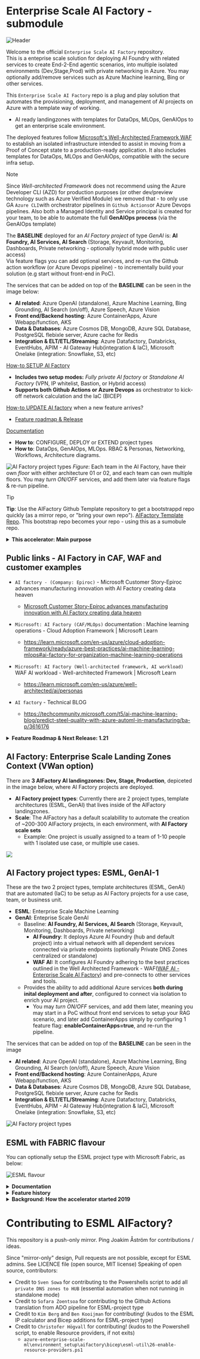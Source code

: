 # Enterprise Scale AI Factory - submodule
![Header](documentation/v2/10-19/images/header.png)

Welcome to the official `Enterprise Scale AI Factory` repository.<br>
This is a enteprise scale solution for deploying AI Foundry with related services to create End-2-End agentic scenarios, into multiple isolated environments (Dev,Stage,Prod) with private networking in Azure. You may optionally add/remove services such as Azure Machine learning, Bing or other services. 

This `Enterprise Scale AI Factory` repo is a plug and play solution that automates the provisioning, deployment, and management of AI projects on Azure with a template way of working.
- AI ready landingzones with templates for DataOps, MLOps, GenAIOps to get an enterprise scale environment.

The deployed features follow [Microsoft's Well-Architected Framework WAF](https://learn.microsoft.com/en-us/azure/well-architected/ai/personas) to establish an isolated infrastructure intended to assist in moving from a Proof of Concept state to a production-ready application. It also includes templates for DataOps, MLOps and GenAIOps, compatible with the secure infra setup.

> [!NOTE]
> Since *Well-architected Framework* does not recommend using the Azure Developer CLI (AZD) for production purposes (or other dev/preview technology such as Azure Verified Module) we removed that - to only use GA `Azure CLI`with orchestrator pipelines in `Github Actions`or Azure Devops pipelines.
> Also both a Managed Identity and Service principal is created for your team, to be able to automate the full **GenAIOps process** (via the GenAIOps template)

The **BASELINE** deployed for an *AI Factory project* of type *GenAI* is: **AI Foundry, AI Services, AI Search** (Storage, Keyvault, Monitoring, Dashboards, Private networking - optionally hybrid mode with public user access) <br>
Via feature flags you can add optional services, and re-run the Github action workflow (or Azure Devops pipeline) - to incrementally build your solution (e.g start without front-end in PoC). 

The services that can be added on top of the **BASELINE** can be seen in the image below: 
- **AI related**: Azure OpenAI (standalone), Azure Machine Learning, Bing Grounding, AI Search (on/off), Azure Speech, Azure Vision
- **Front end/Backend hosting**: Azure ContainerApps, Azure Webapp/function, AKS
- **Data & Databases**: Azure Cosmos DB, MongoDB, Azure SQL Database, PostgreSQL flebixle server, Azure cache for Redis
- **Integration & ELT/ETL/Streaming**: Azure Datafactory, Databricks, EventHubs, APIM - AI Gateway Hub(integration & IaC), Microsoft Onelake (integration: Snowflake, S3, etc)

[How-to SETUP AI Factory](./documentation/v2/20-29/24-end-2-end-setup.md)<br>
- **Includes two setup modes:** *Fully private AI factory* or *Standalone AI Factory* (VPN, IP whitelist, Bastion, or Hybrid access)
- **Supports both Github Actions or Azure Devops** as orchestrator to kick-off network calculation and the IaC (BICEP)

[How-to UPDATE AI factory](./documentation/v2/20-29/26-update-AIFactory.md) when a new feature arrives? 
- [Feature roadmap & Release](#feature-roadmap--next-release-121)

[Documentation](./documentation/readme.md) 
- **How to**: CONFIGURE, DEPLOY or EXTEND project types
- **How to**: DataOps, GenAIOps, MLOps. RBAC & Personas, Networking, Workflows, Architecture diagrams.

![AI Factory project types](./documentation/v2/10-19/images/10-two-architectures-v2.png)
*Figure*: Each team in the AI Factory, have their own *floor* with either architecture 01 or 02, and each team can own multiple floors. You may *turn ON/OFF* services, and add them later via feature flags & re-run pipeline.

> [!TIP]
> **Tip**: Use the AIFactory Github Template repository to get a bootstrappd repo quickly (as a mirror repo, or "bring your own repo"). [AIFactory Template Repo](https://github.com/azure/enterprise-scale-aifactory). This bootstrap repo becomes your repo - using this as a sumobule repo.
>

<details>
  <summary><b>This accelerator: Main purpose</b></summary>

## This accelerator: Main purpose: 
1) `Marry multiple best practices & accelerators:` **Secure Enterprise Scale AI Landing Zones + Secure GenAIOps template**  ( since using a GenAIOps/LLMOps template based on unsecure infrastructure (no private endpoints/vNet) will not be compatible with secure infra )
    - It reuses multiple existing Microsoft accelerators/landingzone architecture and best practices such as CAF & WAF, and provides an end-2-end experience including Dev,Test, Prod environments.
    - All `PRIVATE` networking: Private endpoints for all services such as Azure Machine Learning, private AKS cluster, private Container registry, Storage, Azure data factory, Monitoring etc
        - Both for creating artifacts, training, and inference. To avoid data exfiltration, and have high network isolation
        - Docs: Securing Azure Machine Learning & its compute: https://learn.microsoft.com/en-us/azure/machine-learning/how-to-secure-training-vnet?view=azureml-api-1&tabs=instance%2Crequired
2) `Plug-and-play`: Dynamicallly create infra-resources per team, including networking dynamically, and RBAC dynamically
    - **IaC**: Multiple services `glued together` networkingwise and RBAC wise, in 2 secure baseline architectures (extendable/customizable) to cover all AI - both `Discriminative AI & Generative AI` including `DataOps`.
    - **Networking**: Dynamic Subnet/IP calculator, from vNet to Subnets, also with option to `BYOvNet`.
    - **Datalake design + Datamesh**: ACL permission on the datalake for a project team
    - **Role based access control**: The use of PERSONAS for access control, skilling. Read more: [https://learn.microsoft.com/en-us/azure/well-architected/ai/personas](https://aka.ms/wafai)
4) `Template way of working & Project way of working:` The AI Factory is `project based` (cost control, privacy, scalability per project) and provides <b>multiple templates</b> besides infrastructure template: `DataLake template, DataOps templates, MLOps templates`, with selectable project types.
    - `Same GenAIOps/MLOps` - if data scientists chooses to work from Azure Databricks, Microsoft Fabric or Azure Machine Learning - same template can be leveraged [Read more](#iac--mlops-templates-2019-templates-for-pipelines-in-project-type-esml)
    - `Common way of working, common toolbox, a flexible one`: A toolbox with a LAMBDA architecture with tools such as: Azure Datafactory, Azure Databricks, Azure Machine Learning, Eventhubs, AKS
5) `Enterprise scale & security & battle tested`: Used by customers and partners with MLOps since 2019 (see LINKS) to accelerate the development and delivery of AI solutions, with common tooling & marrying multiple best practices. Private networking (private endpoints), as default.

</details>

## Public links - AI Factory in CAF, WAF and customer examples
-	`AI factory - (Company: Epiroc)` - Microsoft Customer Story-Epiroc advances manufacturing innovation with AI Factory creating data heaven
    - [Microsoft Customer Story-Epiroc advances manufacturing innovation with AI Factory creating data heaven
    ](https://customers.microsoft.com/en-us/story/1653030140221000726-epiroc-manufacturing-azure-machine-learning)

-	`Microsoft: AI Factory (CAF/MLOps)` documentation : Machine learning operations - Cloud Adoption Framework | Microsoft Learn
    - https://learn.microsoft.com/en-us/azure/cloud-adoption-framework/ready/azure-best-practices/ai-machine-learning-mlops#ai-factory-for-organization-machine-learning-operations

-	`Microsoft: AI Factory (Well-architected framework, AI workload)` WAF AI workload - Well-architected Framework | Microsoft Learn
    - https://learn.microsoft.com/en-us/azure/well-architected/ai/personas

-   `AI factory` - Technical BLOG
    - https://techcommunity.microsoft.com/t5/ai-machine-learning-blog/predict-steel-quality-with-azure-automl-in-manufacturing/ba-p/3616176




<details>
  <summary><b>Feature Roadmap & Next Release: 1.21</b></summary>

## Feature Roadmap & Next Release: 1.21
- **Next Release: 1.21** will include below up until 2024-05
- **Current release 1.20** includes all Done up until 2024-04

### 1.21 - Added<br>
- **OnlyCreateIfNotExists & more feature flags**: Dynamically adds services, via feature flags (workaround to avoid Bicep/ARM errors for private endpoints etc)
    - STATUS: Done (2025-05)
- **BYOAppServiceEnv**: Deploy Azure function, Azure WebApp as usual via AIFactory, but connect to your own App services environment
    - STATUS: Done (2025-05)
- **PostGreSQL (flexible servers), SQL Database, Redis Cache**: Add more Database engines, optionally to choose from
    - STATUS: Done (2025-05)
- **Advanced Personas**: Connect more `Personas` and `EntraID Security Groups` (within main personas: coreteam, project teams)
    - STATUS: Ongoing (2025-05)

### 1.20
- **AI Gateway**: Integrate AI Gateway (AI Hub gateway, with advancede cross-charging reports) including networking, to AI Factory common area.
    - STATUS: Done (2025-04)
        - https://github.com/Azure-Samples/ai-hub-gateway-solution-accelerator/blob/main/guides/bring-your-own-network.md
- **Networking Access modes**: Adding a new mode for GenAI project type called `enablePublicAccessWithPerimeter`
    - With the new mode, the total is 5 ways for user access:
        - 1) `private-peered` (top recommendation)
        - 2) `private-standalone with Azure VPN` (recommended. If you cannot do: Hub-peering)
        - 3) `private-standalone with public IP-whitelisting` (DEMO option, or if you cannot to Hub-peering, or cannot use VPN)
        - 4) `private-standalone/peered with Azure Bastion` (only for admin, a few users, trouble shooting. Not recommended for end-users)
        - 5) `public-secure perimeter with conditional-access`(If you cannot do: Hub-peering, VPN, cannot work with IP-whitelisting due to split-tunneling/dynamic IP)
    - STATUS: Done (2025-04)
- **Exposing on/off for more services in GENAI type**: Base parameter file `31-esgenai-default.json` to include more true/false flags if to create the following services: `Container Apps, App Service/WebApp, Function App, Bing, CosmosDB, Azure Dashboard for Apps`.
    - [Go here for full list of services and on/off](./documentation/v2/20-29/24-configure-AIfactory-project.md)
    - STATUS: Completed (2025-03)
- **BYOVnet + BYOsubnets**: Bring your own vNet in a separate resource group,  instead of having the AI Factory create it. Also BYOsubnets.
    - STATUS: Completed (2024-05)
- **Shared Container Registry**: Optional flag, saving 30% run/idle cost per use case, by sharing container registry across Azure ML workspaces/Azure AI foundry
    - STATUS: Completed (2024-08)
- **Azure ContainerApps (with Env), Bing Search, CosmosDB, Azure OpenAI standalone**: Added. All are optional with feature flags (true/false)
    - STATUS: Completed (2024-08)

 See [See Arhicteture diagrames - for all features](./documentation/v2/10-19/11-architecture-diagrams.md)

</details>

## AI Factory: Enterprise Scale Landing Zones Context (VWan option)
There are **3 AIFactory AI landingzones: Dev, Stage, Production**, depiceted in the image below, where AI Factory projects are deployed.
- **AI Factory project types**: Currently there are 2 project types, template architectures (ESML, GenAI) that lives inside of the AIFactory landingzones. 
- **Scale**: The AIFactory has a default scalabillity to automate the creation of ~200-300 AIFactory projects, in each environment, with **AI Factory scale sets**
    - Example: One project is usually assigned to a team of 1-10 people with 1 isolated use case, or multiple use cases.

![](./documentation/v2/10-19/images/14-eslz-full-1.png)

## AI Factory project types: ESML, GenAI-1
These are the two 2 project types, template architectures (ESML, GenAI) that are automated (IaC) to be setup as AI Factory projects for a use case, team, or business unit.
- **ESML**: Enterprise Scale Machine Learning
- **GenAI**: Enteprise Scale GenAI
    - Baseline: **AI Foundry, AI Services, AI Search** (Storage, Keyvault, Monitoring, Dashboards, Private networking)
        - **AI Foundry**: It deploys Azure AI Foundry (hub and default project) into a virtual network with all dependent services connected via private endpoints (optionally Private DNS Zones centralized or standalone)
        -  **WAF AI:** It configures AI Foundry adhering to the best practices outlined in the Well Architected Framework - WAF([WAF AI - Enterprise Scale AI Factory](https://learn.microsoft.com/en-us/azure/well-architected/ai/personas)) and pre-connects to other services and tools.
    - Provides the ability to add additional Azure services **both during inital deployment and after**, configured to connect via isolation to enrich your AI project.
        - You may *turn ON/OFF* services, and add them later, meaning you may start in a PoC without front end services to setup your RAG scenario, and later add ContainerApps simply by configuring 1 feature flag: **enableContainerApps=true**, and re-run the pipeline.

The services that can be added on top of the **BASELINE** can be seen in the image 
- **AI related**: Azure OpenAI (standalone), Azure Machine Learning, Bing Grounding, AI Search (on/off), Azure Speech, Azure Vision
- **Front end/Backend hosting**: Azure ContainerApps, Azure Webapp/function, AKS
- **Data & Databases**: Azure Cosmos DB, MongoDB, Azure SQL Database, PostgreSQL flebixle server, Azure cache for Redis
- **Integration & ELT/ETL/Streaming**: Azure Datafactory, Databricks, EventHubs, APIM - AI Gateway Hub(integration & IaC), Microsoft Onelake (integration: Snowflake, S3, etc)
        

![AI Factory project types](./documentation/v2/10-19/images/10-two-architectures-v2.png)

## ESML with FABRIC flavour
You can optionally setup the ESML project type with Microsoft Fabric, as below:

![ESML flavour](./documentation/v2/10-19/images/11-services-highlevel-esml_fabric.png)


<details>
  <summary><b>Documentation</b></summary>

# Documentation: 
The [Documentation](./documentation/readme.md) is organized around ROLES via Doc series. 

| Doc series | Role | Focus | Details|
|------------|-----|--------|--------|
| 10-19 | `CoreTeam`|`Governance`| Setup of AI Factory. Governance. Infrastructure, networking. Permissions |
| 20-29 | `CoreTeam` | `Usage`| User onboarding & AI Factory usage. DataOps for the CoreTeam's data ingestion team |
| 30-39 | `ProjectTeam` | `Usage`| Dashboard, Available Tools & Services, DataOps, MLOps, Access options to the private AIFactory |
| 40-49 | `All`|`FAQ`| Various frequently asked questions. Please look here, before contacting an ESML AIFactory mentor. |

It is also organized via the four components of the ESML AIFactory: 

| Component | Role| Doc series
|-----------|--------|----|
| 1) Infra:AIFactory | CoreTeam | 10-19 |
| 2) Datalake template | All | 20-29,30-39 |
| 3) Templates for: DataOps, MLOps, *GenAIOps | All | 20-29, 30-39 |
| 4) Accelerators: ESML SDK (Python, PySpark), RAG Chatbot, etc  |ProjectTeam | 30-39 |

[LINK to Documentation](./documentation/readme.md)

## Best practices implemented & benefits
- Based on best & proven practices for organizational scale, across projects. 
    - Best practice: `CAF/AI Factory`: https://docs.microsoft.com/en-us/azure/cloud-adoption-framework/ready/azure-best-practices/ai-machine-learning-mlops#mlops-at-organizational-scale-ai-factories
    - Best practice: `Microsoft Intelligent Data Platform`: https://techcommunity.microsoft.com/t5/azure-data-blog/microsoft-and-databricks-deepen-partnership-for-modern-cloud/ba-p/3640280
        - `Modern data architecture with Azure Databricks and Azure Machine Learning`: https://docs.microsoft.com/en-us/azure/architecture/solution-ideas/articles/azure-databricks-modern-analytics-architecture
    - Best practice: `Datalake design`: https://docs.microsoft.com/en-us/azure/storage/blobs/data-lake-storage-best-practices
        - `Datamesh`: https://martinfowler.com/articles/data-mesh-principles.html
            - Credit to: Zhamak Dehghani
- ESML has a default scaling from 1-250 ESMLprojects for its `ESML AI Factory`. 
    - That said, the scaling roof is on IP-plan, and ESML has its own IP-calculator (allocated IP-ranges for 250 is just the default)
- `Enterprise "cockpit"` over ALL your projects & models. 
    - See what `state` a project are in (Dev,Test,Prod states) with `cost dashboard` per project/environment

</details>

<details>
  <summary><b>Feature history</b></summary>

# Feature history

|Date     |Category   | What   | Link   |
|------------|-----------|--------|--------|
|2025-03  |infra (IaC)|ADO YAML also supported for project type GenAI. Now GHA or ADO supports both ESML, GenAI-1 |[IaC orchestration](../azure-enterprise-scale-ml/environment_setup/aifactory/bicep/copy_to_local_settings/)|
|2024-10  |Best Practices| Well-Arhitected framework for AI| [WAF AI workload - AI Factory personas](./documentation/v2/20-29/25-personas.md)|
|2024-03  |Automation | Add project member & core team memeber| [Workflow diagram](./documentation/v2/10-19/13-flow-diagram-1.md)|
|2024-03  |Docs | New Docs v.2 | [Documentation](./documentation/v2/10_index.md)|
|2024-02  |infra (IaC) | NEW! ESGenAI project type: Azure AI Foundry+AI Search (RAG/Agentic) | [15-aifactory-overview.md](./documentation/v2/10-19/15-aifactory-overview.md) |
|2024-02  |Datalake - Onboarding |Auto-ACL on PROJECT folder in lakel|-|
|2023-03  |Networking|No Public IP: Virtual private cloud - updated networking rules| https://learn.microsoft.com/en-us/azure/machine-learning/v1/how-to-secure-workspace-vnet?view=azureml-api-1&preserve-view=true&tabs=required%2Cpe%2Ccli|
|2021-02  |ESML Pipeline templates|Azure Databricks: Training and Batch pipeline templates. 100% same support as AML pipeline templates (inner/outer loop MLOps)|-|
|2022-08  |infra (IaC)|ADO now support yaml for ESML|-|
|2022-10  |ESML MLOps |ESML MLOps v3 advanced mode, support for Spark steps ( Databricks notebooks / DatabrickStep )|-|

</details>

<details>
  <summary><b>Background: How the accelerator started 2019</b></summary>

# BACKGROUND - How the accelerator started 2019
ESML stands for: Enterprise Scale ML. 

This accelerator was born 2019 due to a need to accelerated DataOps and MLOps. 

The accelerateor was then called ESML, We now only call this acceleration ESML, or project type=ESML, in the Entperise Scale AIFActory

## THE Challenge 2019
Innovating with AI and Machine Learning, multiple voices expressed the need to have an `Enterprise Scale AI & Machine Learning Platform` with `end-2-end` turnkey `DataOps` and `MLOps`.
Other requirements were to have an `enterprise datalake design`, able to `share refined data across the organization`, and `high security` and robustness: General available technology only, vNet support for pipelines & data with private endpoints. A secure platform, with a factory approach to build models. 

`Even if best practices exists, it can be time consuming and complex` to setup such a `AI Factory solution`, and when designing an analytical solution a private solution without public internet is often desired since working with productional data from day one is common, e.g. already in the R&D phase. Cyber security around this is important. 
-	`Challenge 1:` Marry multiple, 4, best practices
-	`Challenge 2:` Dev, Test, Prod Azure environments/Azure subscriptions
-	`Challenge 3:` Turnkey: Datalake, DataOps,  INNER & OUTER LOOP MLOps
Also, the full solution should be able to be provisioned 100% via `infrastructure-as-code`, to be recreated and scale across multiple Azure subscriptions, and `project-based` to scale up to 250 projects - all with their own set of services such as their own Azure machine learning workspace & compute clusters.

![](./esml/images/esml-s02e01-challenge.png)

## THE Strategy 2019
To meet the requirements & challenge, multiple best practices needed to be married and implemented, such as: `CAF/WAF, MLOps, Datalake design, AI Factory, Microsoft Intelligent Data Platform / Modern Data Architecture.`
![](./esml/images/esml-s02e01-the-solution.png)
An open source initiative could help all at once, this open-source accelerator Enterprise Scale ML(ESML) -  `to get an AI Factory on Azure`

## THE Solution 2019 - TEMPLATES & Accelerator
`ESML` provides an `AI Factory` quicker (within 4-40 hours), with 1-250 ESMLProjects, an ESML Project is a set of Azure services glued together securely.
-	`Challenge 1 solved:` Marry multiple, 4, best practices
-	`Challenge 2 solved:` Dev, Test, Prod Azure environments/Azure subscriptions
-	`Challenge 3 solved:` Turnkey: Datalake, DataOps,  INNER & OUTER LOOP MLOps
`ESML marries multiple best practices` into one `solution accelerator`, with 100% infrastructure-as-code

### IaC & MLOps TEMPLATES 2019: Templates for PIPELINES in project type ESML
Same MLOps template can be used, since Azure Machine Learning pipelines supports DatabricksSteps, SynapseSparkStep/Fabric.

The below is how it looked like, when ESML automated both the infrastructure, and generating Azure machine learning pipelines, with 3 lines of code. 

TRAINING & INFERENCE pipeline templates types in ESML AIFactory that accelerates for the end-user. 
- 0.1% percentage of the code to write, to go from R&D process, to productional Pipelines: 

![](./esml/images/23_esml_pipeline_overview_intro.png)

</details>

# Contributing to ESML AIFactory?
This repository is a push-only mirror. Ping Joakim Åström for contributions / ideas. 

Since "mirror-only" design, Pull requests are not possible, except for ESML admins. See LICENCE file (open source, MIT license) 
Speaking of open source, contributors: <br>
- Credit to `Sven Sowa` for contributing to the Powershells script to add all `private DNS zones to HUB` (essential automation when not running in standalone mode)
- Credit to `Sofara Zoentsoa` for contributing to the Github Actions translation from ADO pipeline for ESML-project type
- Credit to `Kim Berg` and `Ben Kooijman` for contributing! (kudos to the ESML IP calculator and Bicep additions for ESML-project type)
- Credit to `Christofer Högvall` for contributing! (kudos to the Powershell script, to enable Resource providers, if not exits)
    - `azure-enterprise-scale-ml\environment_setup\aifactory\bicep\esml-util\26-enable-resource-providers.ps1`
